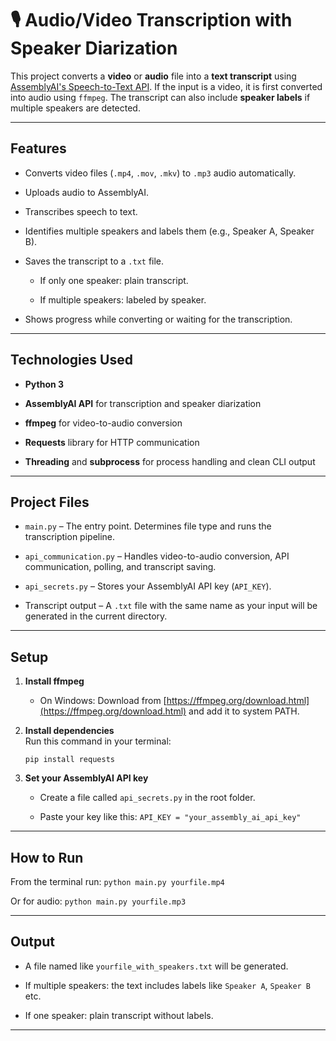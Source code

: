 
🎙 Audio/Video Transcription with Speaker Diarization
=====================================================

This project converts a **video** or **audio** file into a **text transcript** using [AssemblyAI's Speech-to-Text API](https://www.assemblyai.com/). If the input is a video, it is first converted into audio using `ffmpeg`. The transcript can also include **speaker labels** if multiple speakers are detected.

* * *

Features
----------

*   Converts video files (`.mp4`, `.mov`, `.mkv`) to `.mp3` audio automatically.
    
*   Uploads audio to AssemblyAI.
    
*   Transcribes speech to text.
    
*   Identifies multiple speakers and labels them (e.g., Speaker A, Speaker B).
    
*   Saves the transcript to a `.txt` file.
    
    *   If only one speaker: plain transcript.
        
    *   If multiple speakers: labeled by speaker.
        
* Shows progress while converting or waiting for the transcription.

* * *

Technologies Used
--------------------

*   **Python 3**
    
*   **AssemblyAI API** for transcription and speaker diarization
    
*   **ffmpeg** for video-to-audio conversion
    
*   **Requests** library for HTTP communication
    
*   **Threading** and **subprocess** for process handling and clean CLI output

* * *

Project Files
----------------

*   `main.py` – The entry point. Determines file type and runs the transcription pipeline.
    
*   `api_communication.py` – Handles video-to-audio conversion, API communication, polling, and transcript saving.
    
*   `api_secrets.py` – Stores your AssemblyAI API key (`API_KEY`).
    
*   Transcript output – A `.txt` file with the same name as your input will be generated in the current directory.

* * *

Setup
---------

1.  **Install ffmpeg**
    
    *   On Windows: Download from [https://ffmpeg.org/download.html](https://ffmpeg.org/download.html) and add it to system PATH.
        
        
2.  **Install dependencies**  
    Run this command in your terminal:
    
    `pip install requests`
    
3.  **Set your AssemblyAI API key**
    
    *   Create a file called `api_secrets.py` in the root folder.
        
    *   Paste your key like this:
        `API_KEY = "your_assembly_ai_api_key"`

* * *

How to Run
-------------

From the terminal run:
`python main.py yourfile.mp4`

Or for audio:
`python main.py yourfile.mp3`

* * *

Output
---------

*   A file named like `yourfile_with_speakers.txt` will be generated.
    
*   If multiple speakers: the text includes labels like `Speaker A`, `Speaker B` etc.
    
*   If one speaker: plain transcript without labels.

* * *
